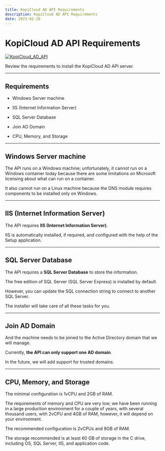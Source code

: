 ```yaml
---
title: KopiCloud AD API Requirements
description: KopiCloud AD API Requirements
date: 2023-02-28
---
```


# KopiCloud AD API Requirements
[![KopiCloud_AD_API](https://img.shields.io/badge/kopiCloud_ad-v1.0+-blueviolet.svg)](https://www.kopicloud-ad-api.com)

Review the requirements to install the KopiCloud AD API server.

----

## Requirements

- Windows Server machine

- IIS (Internet Information Server)

- SQL Server Database

- Join AD Domain

- CPU, Memory, and Storage

----

## Windows Server machine

The API runs on a Windows machine; unfortunately, it cannot run on a Windows container today because there are some limitations on Microsoft licensing about what can run on a container. 

It also cannot run on a Linux machine because the DNS module requires components to be installed only on Windows. 

----

## IIS (Internet Information Server)

The API requires **IIS (Internet Information Server)**. 

IIS is automatically installed, if required, and configured with the help of the Setup application.

----

## SQL Server Database

The API requires a **SQL Server Database** to store the information.

The free edition of SQL Server (SQL Server Express) is installed by default. 

However, you can update the SQL connection string to connect to another SQL Server.

The installer will take care of all these tasks for you.

----

## Join AD Domain

And the machine needs to be joined to the Active Directory domain that we will manage. 

Currently, **the API can only support one AD domain**.

In the future, we will add support for trusted domains.

----

## CPU, Memory, and Storage

The minimal configuration is 1vCPU and 2GB of RAM.

The requirements of memory and CPU are very low; we have been running in a large production environment for a couple of years, with several thousand users, with 2vCPU and 4GB of RAM, however, it will depend on your environment. 

The recommended configuration is 2vCPUs and 8GB of RAM.

The storage recommended is at least 60 GB of storage in the C drive, including OS, SQL Server, IIS, and application code.
